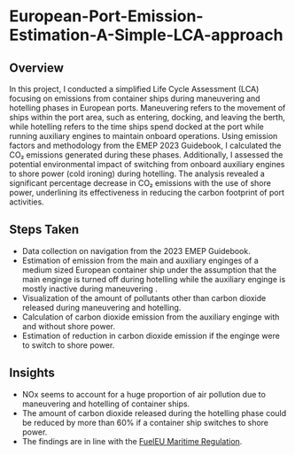 # European-Port-Emission-Estimation-A-Simple-LCA-approach

## Overview
In this project, I conducted a simplified Life Cycle Assessment (LCA) focusing on emissions from container ships during maneuvering and hotelling phases in European ports. Maneuvering refers to the movement of ships within the port area, such as entering, docking, and leaving the berth, while hotelling refers to the time ships spend docked at the port while running auxiliary engines to maintain onboard operations.
Using emission factors and methodology from the EMEP 2023 Guidebook, I calculated the CO₂ emissions generated during these phases. Additionally, I assessed the potential environmental impact of switching from onboard auxiliary engines to shore power (cold ironing) during hotelling. The analysis revealed a significant percentage decrease in CO₂ emissions with the use of shore power, underlining its effectiveness in reducing the carbon footprint of port activities.

## Steps Taken

- Data collection on navigation from the 2023 EMEP Guidebook.
- Estimation of emission from the main and auxiliary enginges of a medium sized European container ship under the assumption that the main enginge is turned off during hotelling while the auxiliary enginge is mostly inactive during maneuvering .
- Visualization of the amount of pollutants other than carbon dioxide released during maneuvering and hotelling.
- Calculation of carbon dioxide emission from the auxiliary enginge with and without shore power.
- Estimation of reduction in carbon dioxide emission if the enginge were to switch to shore power.

## Insights

- NOx seems to account for a huge proportion of air pollution due to maneuvering and hotelling of container ships.
- The amount of carbon dioxide released during the hotelling phase could be reduced by more than 60% if a container ship switches to shore power.
- The findings are in line with the [FuelEU Maritime Regulation](https://transport.ec.europa.eu/transport-modes/maritime/decarbonising-maritime-transport-fueleu-maritime_en).
